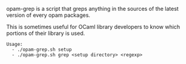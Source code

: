 opam-grep is a script that greps anything in the sources of the latest version of every opam packages.

This is sometimes useful for OCaml library developers to know which portions of their library is used.

```
Usage:
  - ./opam-grep.sh setup
  - ./opam-grep.sh grep <setup directory> <regexp>
```

